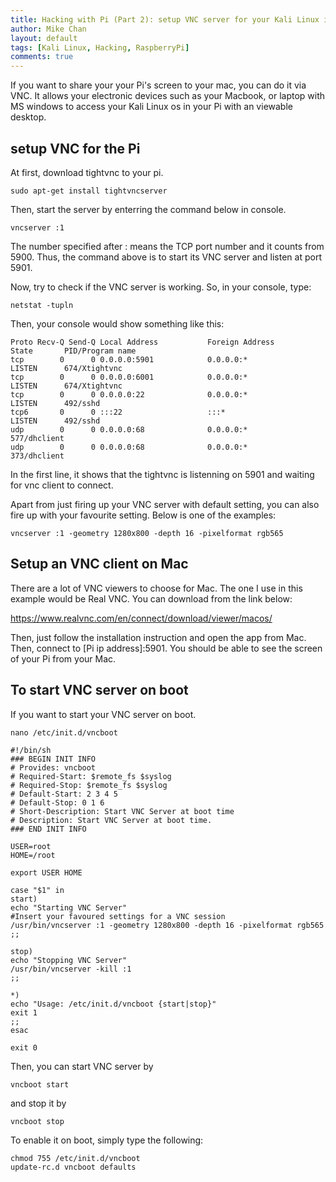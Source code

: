 ```yaml
---
title: Hacking with Pi (Part 2): setup VNC server for your Kali Linux in Raspberry Pi
author: Mike Chan
layout: default
tags: [Kali Linux, Hacking, RaspberryPi]
comments: true 
---
```


If you want to share your your Pi's screen to your mac, you can do it via VNC. It allows your electronic devices such as your Macbook, or laptop with MS windows to access your Kali Linux os in your Pi with an viewable desktop.

<!--more-->

## setup VNC for the Pi

At first, download tightvnc to your pi.

```sudo apt-get install tightvncserver```

Then, start the server by enterring the command below in console.

```vncserver :1```

The number specified after : means the TCP port number and it counts from 5900. Thus, the command above is to start its VNC server and listen at port 5901.

Now, try to check if the VNC server is working. So, in your console, type:

```netstat -tupln```

Then, your console would show something like this:

```
Proto Recv-Q Send-Q Local Address           Foreign Address         State       PID/Program name    
tcp        0      0 0.0.0.0:5901            0.0.0.0:*               LISTEN      674/Xtightvnc       
tcp        0      0 0.0.0.0:6001            0.0.0.0:*               LISTEN      674/Xtightvnc       
tcp        0      0 0.0.0.0:22              0.0.0.0:*               LISTEN      492/sshd            
tcp6       0      0 :::22                   :::*                    LISTEN      492/sshd            
udp        0      0 0.0.0.0:68              0.0.0.0:*                           577/dhclient        
udp        0      0 0.0.0.0:68              0.0.0.0:*                           373/dhclient        
```
In the first line, it shows that the tightvnc is listenning on 5901 and waiting for vnc client to connect.

Apart from just firing up your VNC server with default setting, you can also fire up with your favourite setting. Below is one of the examples:

```vncserver :1 -geometry 1280x800 -depth 16 -pixelformat rgb565```

## Setup an VNC client on Mac

There are a lot of VNC viewers to choose for Mac. The one I use in this example would be Real VNC. You can download from the link below:

https://www.realvnc.com/en/connect/download/viewer/macos/

Then, just follow the installation instruction and open the app from Mac. Then, connect to [Pi ip address]:5901. You should be able to see the screen of your Pi from your Mac.

## To start VNC server on boot

If you want to start your VNC server on boot. 

```nano /etc/init.d/vncboot```

```
#!/bin/sh
### BEGIN INIT INFO
# Provides: vncboot
# Required-Start: $remote_fs $syslog
# Required-Stop: $remote_fs $syslog
# Default-Start: 2 3 4 5
# Default-Stop: 0 1 6
# Short-Description: Start VNC Server at boot time
# Description: Start VNC Server at boot time.
### END INIT INFO

USER=root
HOME=/root

export USER HOME

case "$1" in
start)
echo "Starting VNC Server"
#Insert your favoured settings for a VNC session
/usr/bin/vncserver :1 -geometry 1280x800 -depth 16 -pixelformat rgb565
;;

stop)
echo "Stopping VNC Server"
/usr/bin/vncserver -kill :1
;;

*)
echo "Usage: /etc/init.d/vncboot {start|stop}"
exit 1
;;
esac

exit 0
```

Then, you can start VNC server by

```vncboot start``` 

and stop it by

```vncboot stop```

To enable it on boot, simply type the following:

```
chmod 755 /etc/init.d/vncboot
update-rc.d vncboot defaults
```





